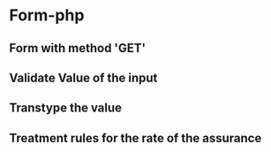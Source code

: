 # Form-php
## Form with method 'GET' 
## Validate Value of the input
## Transtype the value
## Treatment rules for the rate of the assurance 
